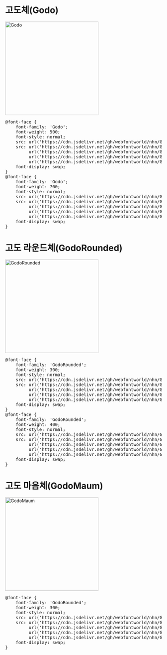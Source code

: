# 고도체(Godo)
<a href="https://wess.tistory.com" target="_blank">
    <img src="https://webfontworld.github.io/nhn/Godo.jpg" alt="Godo" style="width:300px">
</a>

<pre>
@font-face {
    font-family: 'Godo';
    font-weight: 500;
    font-style: normal;
    src: url('https://cdn.jsdelivr.net/gh/webfontworld/nhn/GodoMedium.eot');
    src: url('https://cdn.jsdelivr.net/gh/webfontworld/nhn/GodoMedium.eot?#iefix') format('embedded-opentype'),
         url('https://cdn.jsdelivr.net/gh/webfontworld/nhn/GodoMedium.woff2') format('woff2'),
         url('https://cdn.jsdelivr.net/gh/webfontworld/nhn/GodoMedium.woff') format('woff'),
         url('https://cdn.jsdelivr.net/gh/webfontworld/nhn/GodoMedium.ttf') format("truetype");
    font-display: swap;
} 
@font-face {
    font-family: 'Godo';
    font-weight: 700;
    font-style: normal;
    src: url('https://cdn.jsdelivr.net/gh/webfontworld/nhn/GodoBold.eot');
    src: url('https://cdn.jsdelivr.net/gh/webfontworld/nhn/GodoBold.eot?#iefix') format('embedded-opentype'),
         url('https://cdn.jsdelivr.net/gh/webfontworld/nhn/GodoBold.woff2') format('woff2'),
         url('https://cdn.jsdelivr.net/gh/webfontworld/nhn/GodoBold.woff') format('woff'),
         url('https://cdn.jsdelivr.net/gh/webfontworld/nhn/GodoBold.ttf') format("truetype");
    font-display: swap;
} 
</pre>



# 고도 라운드체(GodoRounded)
<a href="https://wess.tistory.com" target="_blank">
    <img src="https://webfontworld.github.io/nhn/GodoRounded.jpg" alt="GodoRounded" style="width:300px">
</a>

<pre>
@font-face {
    font-family: 'GodoRounded';
    font-weight: 300;
    font-style: normal;
    src: url('https://cdn.jsdelivr.net/gh/webfontworld/nhn/GodoRoundedLight.eot');
    src: url('https://cdn.jsdelivr.net/gh/webfontworld/nhn/GodoRoundedLight.eot?#iefix') format('embedded-opentype'),
         url('https://cdn.jsdelivr.net/gh/webfontworld/nhn/GodoRoundedLight.woff2') format('woff2'),
         url('https://cdn.jsdelivr.net/gh/webfontworld/nhn/GodoRoundedLight.woff') format('woff'),
         url('https://cdn.jsdelivr.net/gh/webfontworld/nhn/GodoRoundedLight.ttf') format("truetype");
    font-display: swap;
} 
@font-face {
    font-family: 'GodoRounded';
    font-weight: 400;
    font-style: normal;
    src: url('https://cdn.jsdelivr.net/gh/webfontworld/nhn/GodoRoundedRegular.eot');
    src: url('https://cdn.jsdelivr.net/gh/webfontworld/nhn/GodoRoundedRegular.eot?#iefix') format('embedded-opentype'),
         url('https://cdn.jsdelivr.net/gh/webfontworld/nhn/GodoRoundedRegular.woff2') format('woff2'),
         url('https://cdn.jsdelivr.net/gh/webfontworld/nhn/GodoRoundedRegular.woff') format('woff'),
         url('https://cdn.jsdelivr.net/gh/webfontworld/nhn/GodoRoundedRegular.ttf') format("truetype");
    font-display: swap;
} 
</pre>


# 고도 마음체(GodoMaum)
<a href="https://wess.tistory.com" target="_blank">
    <img src="https://webfontworld.github.io/nhn/GodoMaum.jpg" alt="GodoMaum" style="width:300px">
</a>
<pre>
@font-face {
    font-family: 'GodoRounded';
    font-weight: 300;
    font-style: normal;
    src: url('https://cdn.jsdelivr.net/gh/webfontworld/nhn/GodoMaum.eot');
    src: url('https://cdn.jsdelivr.net/gh/webfontworld/nhn/GodoMaum.eot?#iefix') format('embedded-opentype'),
         url('https://cdn.jsdelivr.net/gh/webfontworld/nhn/GodoMaum.woff2') format('woff2'),
         url('https://cdn.jsdelivr.net/gh/webfontworld/nhn/GodoMaum.woff') format('woff'),
         url('https://cdn.jsdelivr.net/gh/webfontworld/nhn/GodoMaum.ttf') format("truetype");
    font-display: swap;
} 
</pre>

